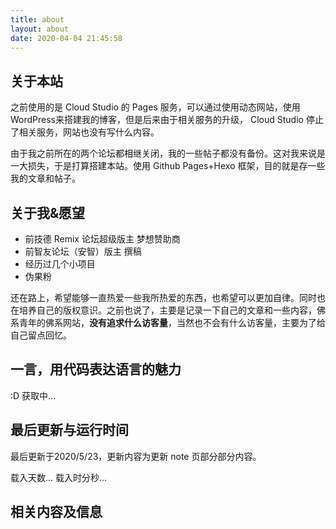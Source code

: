 ```yaml
---
title: about
layout: about
date: 2020-04-04 21:45:58
---
```

## 关于本站

之前使用的是 Cloud Studio 的 Pages 服务，可以通过使用动态网站，使用WordPress来搭建我的博客，但是后来由于相关服务的升级， Cloud Studio 停止了相关服务，网站也没有写什么内容。

由于我之前所在的两个论坛都相继关闭，我的一些帖子都没有备份。这对我来说是一大损失，于是打算搭建本站。使用 Github Pages+Hexo 框架，目的就是存一些我的文章和帖子。

## 关于我&愿望

* 前技德 Remix 论坛超级版主 梦想赞助商
* 前智友论坛（安智）版主 撰稿
* 经历过几个小项目
* 伪果粉

还在路上，希望能够一直热爱一些我所热爱的东西，也希望可以更加自律。同时也在培养自己的版权意识。之前也说了，主要是记录一下自己的文章和一些内容，佛系青年的佛系网站，**没有追求什么访客量**，当然也不会有什么访客量，主要为了给自己留点回忆。

## 一言，用代码表达语言的魅力

<p id="hitokoto">:D 获取中...</p>
<script>
  fetch('https://v1.hitokoto.cn')
    .then(response => response.json())
    .then(data => {
      const hitokoto = document.getElementById('hitokoto')
      hitokoto.innerText = data.hitokoto
      })
      .catch(console.error)
</script>

## 最后更新与运行时间
最后更新于2020/5/23，更新内容为更新 note 页部分部分内容。 

<div>
  <span id="timeDate">载入天数...</span>
  <span id="times">载入时分秒...</span>
  <script>
  var now = new Date();
  function createtime(){
      var grt= new Date("04/05/2020 00:00:00");
      now.setTime(now.getTime()+250);
      days = (now - grt ) / 1000 / 60 / 60 / 24;
      dnum = Math.floor(days);
      hours = (now - grt ) / 1000 / 60 / 60 - (24 * dnum);
      hnum = Math.floor(hours);
      if(String(hnum).length ==1 ){
          hnum = "0" + hnum;
      }
      minutes = (now - grt ) / 1000 /60 - (24 * 60 * dnum) - (60 * hnum);
      mnum = Math.floor(minutes);
      if(String(mnum).length ==1 ){
                mnum = "0" + mnum;
      }
      seconds = (now - grt ) / 1000 - (24 * 60 * 60 * dnum) - (60 * 60 * hnum) - (60 * mnum);
      snum = Math.round(seconds);
      if(String(snum).length ==1 ){
                snum = "0" + snum;
      }
      document.getElementById("timeDate").innerHTML = "本站运行&nbsp"+dnum+"&nbsp天";
      document.getElementById("times").innerHTML = hnum + "&nbsp小时&nbsp" + mnum + "&nbsp分&nbsp" + snum + "&nbsp秒";
  }
  setInterval("createtime()",250);
  </script>
</div>

## 相关内容及信息